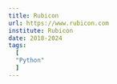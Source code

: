 ```yaml
---
title: Rubicon
url: https://www.rubicon.com
institute: Rubicon
date: 2018-2024
tags:
  [
  "Python"
  ]
---
```

